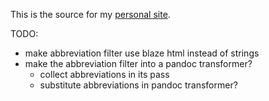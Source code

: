 This is the source for my [personal site](http://blaenkdenum.com).

TODO:

* make abbreviation filter use blaze html instead of strings
* make the abbreviation filter into a pandoc transformer?
  * collect abbreviations in its pass
  * substitute abbreviations in pandoc transformer?
